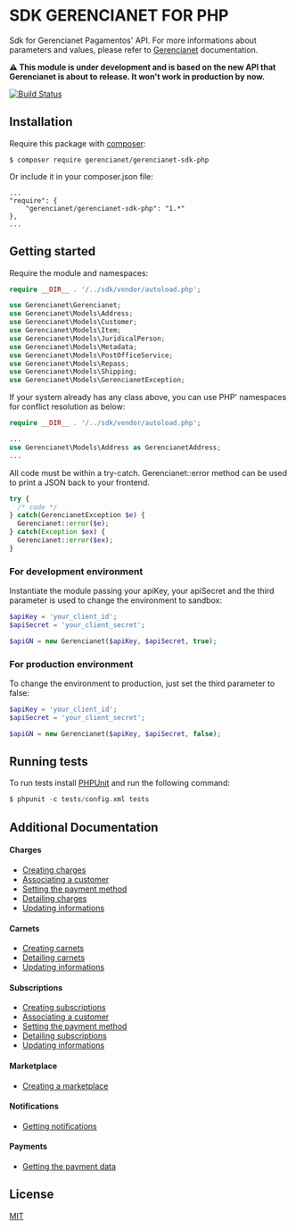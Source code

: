 # SDK GERENCIANET FOR PHP

Sdk for Gerencianet Pagamentos' API.
For more informations about parameters and values, please refer to [Gerencianet](http://gerencianet.com.br) documentation.

**:warning: This module is under development and is based on the new API that Gerencianet is about to release. It won't work in production by now.**


[![Build Status](https://travis-ci.org/gerencianet/gn-api-sdk-php.svg)](https://travis-ci.org/gerencianet/gn-api-sdk-php)


## Installation
Require this package with [composer](https://getcomposer.org/):
```
$ composer require gerencianet/gerencianet-sdk-php
```
Or include it in your composer.json file:
```
...
"require": {
	"gerencianet/gerencianet-sdk-php": "1.*"
},
...
```

## Getting started
Require the module and namespaces:
```php
require __DIR__ . '/../sdk/vendor/autoload.php';

use Gerencianet\Gerencianet;
use Gerencianet\Models\Address;
use Gerencianet\Models\Customer;
use Gerencianet\Models\Item;
use Gerencianet\Models\JuridicalPerson;
use Gerencianet\Models\Metadata;
use Gerencianet\Models\PostOfficeService;
use Gerencianet\Models\Repass;
use Gerencianet\Models\Shipping;
use Gerencianet\Models\GerencianetException;
```

If your system already has any class above, you can use PHP' namespaces
for conflict resolution as below:
```php
require __DIR__ . '/../sdk/vendor/autoload.php';

...
use Gerencianet\Models\Address as GerencianetAddress;
...
```

All code must be within a try-catch.
Gerencianet::error method can be used to print a JSON back to your frontend.
```php
try {
  /* code */
} catch(GerencianetException $e) {
  Gerencianet::error($e);
} catch(Exception $ex) {
  Gerencianet::error($ex);
}
```

### For development environment
Instantiate the module passing your apiKey, your apiSecret and the third parameter is used to change the environment to sandbox:
```php
$apiKey = 'your_client_id';
$apiSecret = 'your_client_secret';

$apiGN = new Gerencianet($apiKey, $apiSecret, true);
```

### For production environment
To change the environment to production, just set the third parameter to false:
```php
$apiKey = 'your_client_id';
$apiSecret = 'your_client_secret';

$apiGN = new Gerencianet($apiKey, $apiSecret, false);
```

## Running tests

To run tests install [PHPUnit](https://phpunit.de/getting-started.html) and run the following command:
```php
$ phpunit -c tests/config.xml tests
```

## Additional Documentation

#### Charges
- [Creating charges](/docs/CHARGE.md)
- [Associating a customer](/docs/CHARGE_CUSTOMER.md)
- [Setting the payment method](/docs/CHARGE_PAYMENT.md)
- [Detailing charges](/docs/CHARGE_DETAIL.md)
- [Updating informations](/docs/CHARGE_UPDATE.md)

#### Carnets

- [Creating carnets](/docs/CARNET.md)
- [Detailing carnets](/docs/CARNET_DETAIL.md)
- [Updating informations](/docs/CARNET_UPDATE.md)

#### Subscriptions

- [Creating subscriptions](/docs/SUBSCRIPTION.md)
- [Associating a customer](/docs/SUBSCRIPTION_CUSTOMER.md)
- [Setting the payment method](/docs/SUBSCRIPTION_PAYMENT.md)
- [Detailing subscriptions](/docs/SUBSCRIPTION_DETAIL.md)
- [Updating informations](/docs/SUBSCRIPTION_UPDATE.md)

#### Marketplace

- [Creating a marketplace](/docs/MARKETPLACE.md)

#### Notifications

- [Getting notifications](/docs/NOTIFICATION.md)

#### Payments

- [Getting the payment data](/docs/PAYMENT_DATA.md)


## License ##
[MIT](LICENSE)

